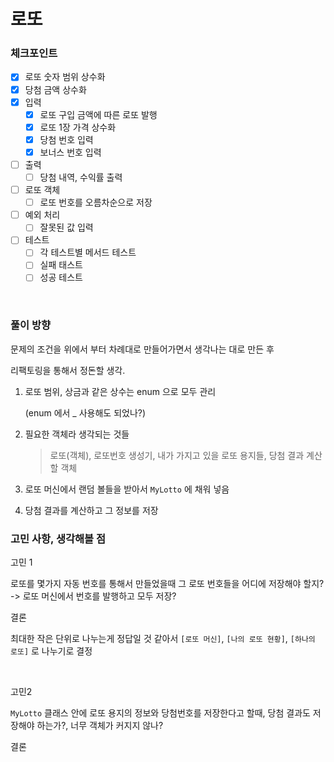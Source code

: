 # 로또

### 체크포인트

- [x] 로또 숫자 범위 상수화
- [x] 당첨 금액 상수화
- [x] 입력
  - [x] 로또 구입 금액에 따른 로또 발행
  - [x] 로또 1장 가격 상수화
  - [x] 당첨 번호 입력
  - [x] 보너스 번호 입력
- [ ] 출력
  - [ ] 당첨 내역, 수익률 출력
- [ ] 로또 객체
  - [ ] 로또 번호를 오름차순으로 저장
- [ ] 예외 처리
  - [ ] 잘못된 값 입력
- [ ] 테스트
  - [ ] 각 테스트별 메서드 테스트
  - [ ] 실패 태스트
  - [ ] 성공 테스트

<br>


### 풀이 방향

문제의 조건을 위에서 부터 차례대로 만들어가면서 생각나는 대로 만든 후

리팩토링을 통해서 정돈할 생각.

1. 로또 범위, 상금과 같은 상수는 enum 으로 모두 관리

   (enum 에서 _ 사용해도 되었나?)
2. 필요한 객체라 생각되는 것들

    > 로또(객체), 로또번호 생성기, 내가 가지고 있을 로또 용지들, 당첨 결과 계산 할 객체
3. 로또 머신에서 랜덤 볼들을 받아서 `MyLotto` 에 채워 넣음
4. 당첨 결과를 계산하고 그 정보를 저장


### 고민 사항, 생각해볼 점

고민 1

로또를 몇가지 자동 번호를 통해서 만들었을때 그 로또 번호들을 어디에 저장해야 할지? -> 로또 머신에서 번호를 발행하고 모두 저장?

결론

최대한 작은 단위로 나누는게 정답일 것 같아서 `[로또 머신]`, `[나의 로또 현황]`, `[하나의 로또]` 로 나누기로 결정


<br>

고민2

`MyLotto` 클래스 안에 로또 용지의 정보와 당첨번호를 저장한다고 할때, 당첨 결과도 저장해야 하는가?, 너무 객체가 커지지 않나? 

결론


